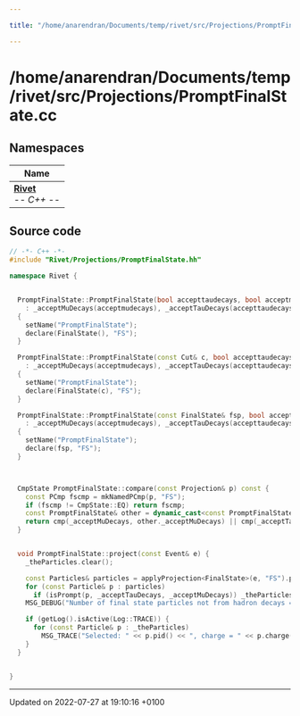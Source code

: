 ```yaml
---

title: "/home/anarendran/Documents/temp/rivet/src/Projections/PromptFinalState.cc"

---
```


# /home/anarendran/Documents/temp/rivet/src/Projections/PromptFinalState.cc



## Namespaces

| Name           |
| -------------- |
| **[Rivet](http://example.org/namespaces/namespacerivet/)** <br>-*- C++ -*-  |




## Source code

```cpp
// -*- C++ -*-
#include "Rivet/Projections/PromptFinalState.hh"

namespace Rivet {


  PromptFinalState::PromptFinalState(bool accepttaudecays, bool acceptmudecays)
    : _acceptMuDecays(acceptmudecays), _acceptTauDecays(accepttaudecays)
  {
    setName("PromptFinalState");
    declare(FinalState(), "FS");
  }

  PromptFinalState::PromptFinalState(const Cut& c, bool accepttaudecays, bool acceptmudecays)
    : _acceptMuDecays(acceptmudecays), _acceptTauDecays(accepttaudecays)
  {
    setName("PromptFinalState");
    declare(FinalState(c), "FS");
  }

  PromptFinalState::PromptFinalState(const FinalState& fsp, bool accepttaudecays, bool acceptmudecays)
    : _acceptMuDecays(acceptmudecays), _acceptTauDecays(accepttaudecays)
  {
    setName("PromptFinalState");
    declare(fsp, "FS");
  }



  CmpState PromptFinalState::compare(const Projection& p) const {
    const PCmp fscmp = mkNamedPCmp(p, "FS");
    if (fscmp != CmpState::EQ) return fscmp;
    const PromptFinalState& other = dynamic_cast<const PromptFinalState&>(p);
    return cmp(_acceptMuDecays, other._acceptMuDecays) || cmp(_acceptTauDecays, other._acceptTauDecays);
  }


  void PromptFinalState::project(const Event& e) {
    _theParticles.clear();

    const Particles& particles = applyProjection<FinalState>(e, "FS").particles();
    for (const Particle& p : particles)
      if (isPrompt(p, _acceptTauDecays, _acceptMuDecays)) _theParticles.push_back(p);
    MSG_DEBUG("Number of final state particles not from hadron decays = " << _theParticles.size());

    if (getLog().isActive(Log::TRACE)) {
      for (const Particle& p : _theParticles)
        MSG_TRACE("Selected: " << p.pid() << ", charge = " << p.charge());
    }
  }


}
```


-------------------------------

Updated on 2022-07-27 at 19:10:16 +0100
